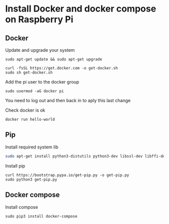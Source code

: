 # Install Docker and docker compose on Raspberry Pi

## Docker

Update and upgrade your system
```
sudo apt-get update && sudo apt-get upgrade
```

```
curl -fsSL https://get.docker.com -o get-docker.sh
sudo sh get-docker.sh
```

Add the pi user to the docker group
```
sudo usermod -aG docker pi
```

You need to log out and then back in to aply this last change

Check docker is ok
```
docker run hello-world
```

## Pip

Install required system lib
```bash
sudo apt-get install python3-distutils python3-dev libssl-dev libffi-dev
```

Install pip
```
curl https://bootstrap.pypa.io/get-pip.py -o get-pip.py
sudo python3 get-pip.py
```

## Docker compose

Install compose
```
sudo pip3 install docker-compose
```
